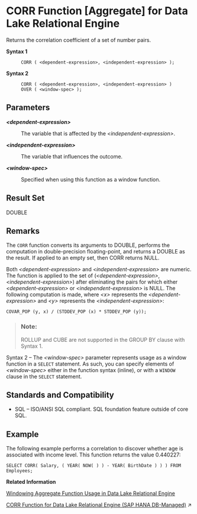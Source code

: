 <!-- loioa53fefea84f21015a7ac9e118cc9795c -->

# CORR Function \[Aggregate\] for Data Lake Relational Engine

Returns the correlation coefficient of a set of number pairs.




<dl>
<dt><b>

Syntax 1

</b></dt>
<dd>

```
CORR ( <dependent-expression>, <independent-expression> );
```



</dd><dt><b>

Syntax 2

</b></dt>
<dd>

```
CORR ( <dependent-expression>, <independent-expression> )
OVER ( <window-spec> );
```



</dd>
</dl>



<a name="loioa53fefea84f21015a7ac9e118cc9795c__CORR_parm1"/>

## Parameters


<dl>
<dt><b>

*<dependent-expression\>*

</b></dt>
<dd>

The variable that is affected by the *<independent-expression\>*.



</dd><dt><b>

*<independent-expression\>*

</b></dt>
<dd>

The variable that influences the outcome.



</dd><dt><b>

*<window-spec\>*

</b></dt>
<dd>

Specified when using this function as a window function.



</dd>
</dl>



<a name="loioa53fefea84f21015a7ac9e118cc9795c__CORR_retunrs1"/>

## Result Set

DOUBLE



<a name="loioa53fefea84f21015a7ac9e118cc9795c__CORR_remarks1"/>

## Remarks

The `CORR` function converts its arguments to DOUBLE, performs the computation in double-precision floating-point, and returns a DOUBLE as the result. If applied to an empty set, then CORR returns NULL.

Both *<dependent-expression\>* and *<independent-expression\>* are numeric. The function is applied to the set of \(*<dependent-expression\>*, *<independent-expression\>*\) after eliminating the pairs for which either *<dependent-expression\>* or *<independent-expression\>* is NULL. The following computation is made, where *<x\>* represents the *<dependent-expression\>* and *<y\>* represents the *<independent-expression\>*:

```
COVAR_POP (y, x) / (STDDEV_POP (x) * STDDEV_POP (y));
```

> ### Note:  
> ROLLUP and CUBE are not supported in the GROUP BY clause with Syntax 1.

Syntax 2 – The *<window-spec\>* parameter represents usage as a window function in a `SELECT` statement. As such, you can specify elements of *<window-spec\>* either in the function syntax \(inline\), or with a `WINDOW` clause in the `SELECT` statement.



<a name="loioa53fefea84f21015a7ac9e118cc9795c__CORR_standards1"/>

## Standards and Compatibility

-   SQL – ISO/ANSI SQL compliant. SQL foundation feature outside of core SQL.



<a name="loioa53fefea84f21015a7ac9e118cc9795c__CORR_examples1"/>

## Example

The following example performs a correlation to discover whether age is associated with income level. This function returns the value 0.440227:

```
SELECT CORR( Salary, ( YEAR( NOW( ) ) - YEAR( BirthDate ) ) ) FROM Employees;
```

**Related Information**  


[Windowing Aggregate Function Usage in Data Lake Relational Engine](windowing-aggregate-function-usage-in-data-lake-relational-engine-a527f35.md "A major feature of the ISO/ANSI SQL extensions for OLAP is a construct called a window.")

[CORR Function for Data Lake Relational Engine (SAP HANA DB-Managed)](https://help.sap.com/viewer/a898e08b84f21015969fa437e89860c8/2023_4_QRC/en-US/ea68d7a3796040bf9adb352e0756650e.html "Returns the correlation coefficient of a set of number pairs.") :arrow_upper_right:

